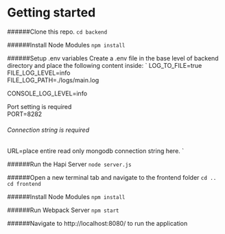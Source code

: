 # Getting started
######Clone this repo.
`cd backend`

######Install Node Modules
`npm install`

######Setup .env variables
Create a .env file in the base level of backend directory and place the following content inside:
`
LOG_TO_FILE=true<br>
FILE_LOG_LEVEL=info<br>
FILE_LOG_PATH=./logs/main.log

CONSOLE_LOG_LEVEL=info

Port setting is required<br>
PORT=8282

###### Connection string is required
URL=place entire read only mongodb connection string here.
`

######Run the Hapi Server
`node server.js`

######Open a new terminal tab and navigate to the frontend folder
`cd ..`
`cd frontend`

######Install Node Modules
`npm install`

######Run Webpack Server
`npm start`

######Navigate to http://localhost:8080/ to run the application
